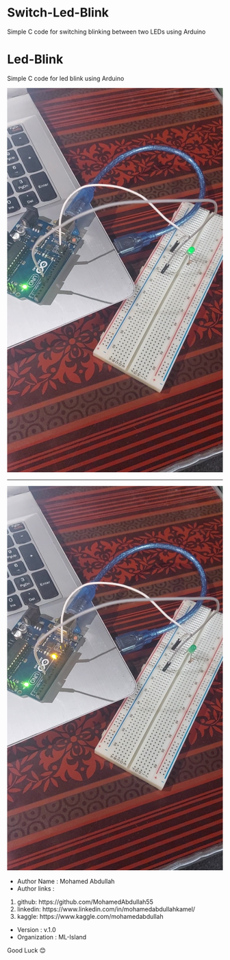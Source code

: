 # Switch-Led-Blink
Simple C code for switching blinking between two LEDs  using Arduino

# Led-Blink
Simple C code for led blink using Arduino

<img src='image_1.jpg'>

<hr />

<img src='image_2.jpg'>

* Author Name : Mohamed Abdullah
* Author links :   
<ol>
  <li>github: https://github.com/MohamedAbdullah55</li>
  <li>linkedin:  https://www.linkedin.com/in/mohamedabdullahkamel/</li>
  <li>kaggle:  https://www.kaggle.com/mohamedabdullah</li>
</ol>
                                      
* Version : v.1.0
* Organization : ML-Island

Good Luck 😊
